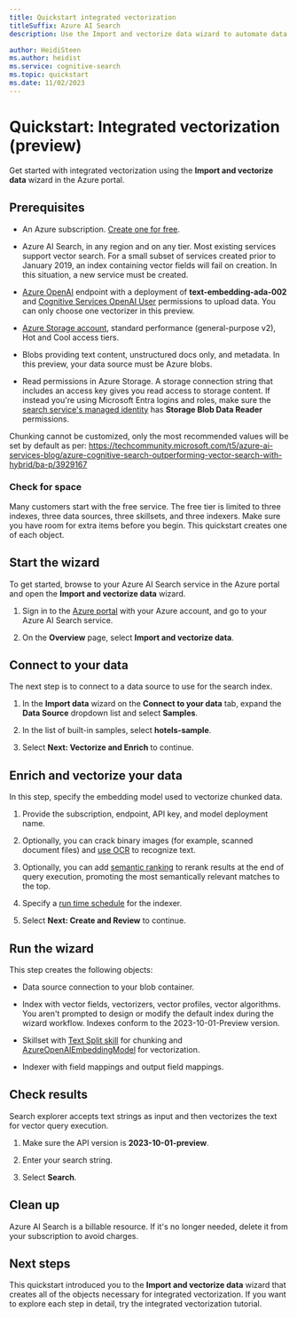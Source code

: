 ```yaml
---
title: Quickstart integrated vectorization
titleSuffix: Azure AI Search
description: Use the Import and vectorize data wizard to automate data chunking and vectorization in a search index.

author: HeidiSteen
ms.author: heidist
ms.service: cognitive-search
ms.topic: quickstart
ms.date: 11/02/2023
---
```


# Quickstart: Integrated vectorization (preview)

Get started with integrated vectorization using the **Import and vectorize data** wizard in the Azure portal.

## Prerequisites

+ An Azure subscription. [Create one for free](https://azure.microsoft.com/free/).

+ Azure AI Search, in any region and on any tier. Most existing services support vector search. For a small subset of services created prior to January 2019, an index containing vector fields will fail on creation. In this situation, a new service must be created.

+ [Azure OpenAI](https://aka.ms/oai/access) endpoint with a deployment of **text-embedding-ada-002** and [Cognitive Services OpenAI User](/azure/ai-services/openai/how-to/role-based-access-control#azure-openai-roles) permissions to upload data. You can only choose one vectorizer in this preview.

+ [Azure Storage account](/azure/storage/common/storage-account-overview), standard performance (general-purpose v2), Hot and Cool access tiers.

+ Blobs providing text content, unstructured docs only, and metadata. In this preview, your data source must be Azure blobs.

+ Read permissions in Azure Storage. A storage connection string that includes an access key gives you read access to storage content. If instead you're using Microsoft Entra logins and roles, make sure the [search service's managed identity](search-howto-managed-identities-data-sources.md) has **Storage Blob Data Reader** permissions.


Chunking cannot be customized, only the most recommended values will be set by default as per: https://techcommunity.microsoft.com/t5/azure-ai-services-blog/azure-cognitive-search-outperforming-vector-search-with-hybrid/ba-p/3929167 

### Check for space

Many customers start with the free service. The free tier is limited to three indexes, three data sources, three skillsets, and three indexers. Make sure you have room for extra items before you begin. This quickstart creates one of each object.

<!-- ## Prepare sample data

This section points you to data that works for this quickstart. -->

## Start the wizard

To get started, browse to your Azure AI Search service in the Azure portal and open the **Import and vectorize data** wizard.

1. Sign in to the [Azure portal](https://portal.azure.com/) with your Azure account, and go to your Azure AI Search service.

1. On the **Overview** page, select **Import and vectorize data**.

## Connect to your data

The next step is to connect to a data source to use for the search index.

1. In the **Import data** wizard on the **Connect to your data** tab, expand the **Data Source** dropdown list and select **Samples**.

1. In the list of built-in samples, select **hotels-sample**.

1. Select **Next: Vectorize and Enrich** to continue.

## Enrich and vectorize your data

In this step, specify the embedding model used to vectorize chunked data.

1. Provide the subscription, endpoint, API key, and model deployment name.

1. Optionally, you can crack binary images (for example, scanned document files) and [use OCR](cognitive-search-skill-ocr.md) to recognize text.

1. Optionally, you can add [semantic ranking](semantic-search-overview.md) to rerank results at the end of query execution, promoting the most semantically relevant matches to the top.

1. Specify a [run time schedule](search-howto-schedule-indexers.md) for the indexer.

1. Select **Next: Create and Review** to continue.

## Run the wizard

This step creates the following objects:

+ Data source connection to your blob container.

+ Index with vector fields, vectorizers, vector profiles, vector algorithms. You aren't prompted to design or modify the default index during the wizard workflow. Indexes conform to the 2023-10-01-Preview version.

+ Skillset with [Text Split skill](cognitive-search-skill-textsplit.md) for chunking and [AzureOpenAIEmbeddingModel](cognitive-search-skill-azure-openai-embedding.md) for vectorization.

+ Indexer with field mappings and output field mappings.

## Check results

Search explorer accepts text strings as input and then vectorizes the text for vector query execution.

1. Make sure the API version is **2023-10-01-preview**.

1. Enter your search string.

1. Select **Search**.

## Clean up

Azure AI Search is a billable resource. If it's no longer needed, delete it from your subscription to avoid charges.

## Next steps

This quickstart introduced you to the **Import and vectorize data** wizard that creates all of the objects necessary for integrated vectorization. If you want to explore each step in detail, try the integrated vectorization tutorial.